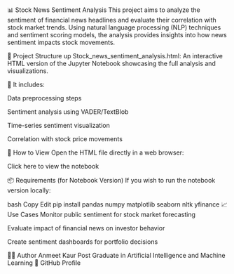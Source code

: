 📊 Stock News Sentiment Analysis
This project aims to analyze the sentiment of financial news headlines and evaluate their correlation with stock market trends. Using natural language processing (NLP) techniques and sentiment scoring models, the analysis provides insights into how news sentiment impacts stock movements.

📁 Project Structure
up Stock_news_sentiment_analysis.html: An interactive HTML version of the Jupyter Notebook showcasing the full analysis and visualizations.

📌 It includes:

Data preprocessing steps

Sentiment analysis using VADER/TextBlob

Time-series sentiment visualization

Correlation with stock price movements

🚀 How to View
Open the HTML file directly in a web browser:

Click here to view the notebook


📦 Requirements (for Notebook Version)
If you wish to run the notebook version locally:

bash
Copy
Edit
pip install pandas numpy matplotlib seaborn nltk yfinance
📈 Use Cases
Monitor public sentiment for stock market forecasting

Evaluate impact of financial news on investor behavior

Create sentiment dashboards for portfolio decisions

👨‍💻 Author
Anmeet Kaur
Post Graduate in Artificial Intelligence and Machine Learning
🔗 GitHub Profile
